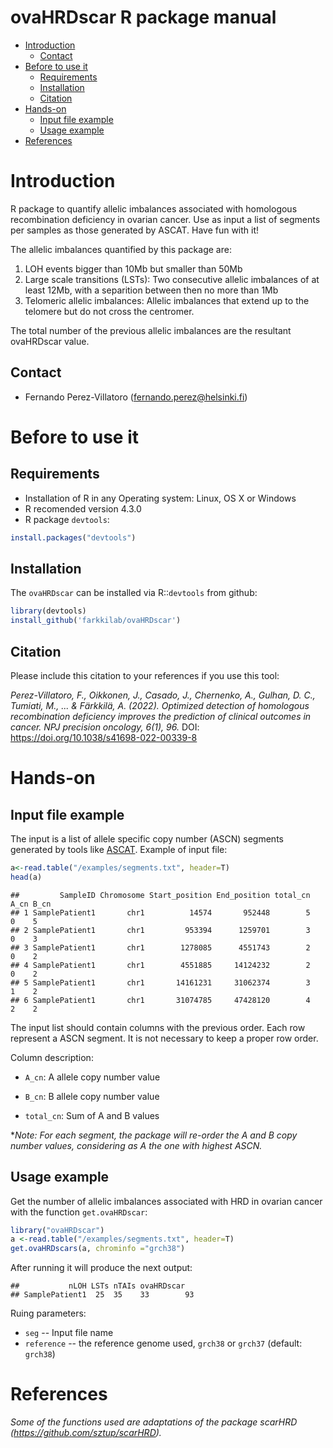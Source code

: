 ovaHRDscar R package manual
========================

-   [Introduction](#introduction)
    -   [Contact](#contact)
-   [Before to use it](#before-to-use-it)
    -   [Requirements](#requirements)
    -   [Installation](#installation)
    -   [Citation](#citation)
-   [Hands-on](#hands-on)
    -   [Input file example](#input-file-example)
    -   [Usage example](#usage-example)
-   [References](#references)

Introduction
============

R package to quantify allelic imbalances associated with homologous recombination deficiency in ovarian cancer. Use as input a list of segments per samples as those generated by ASCAT. Have fun with it!

The allelic imbalances quantified by this package are:

1. LOH events bigger than 10Mb but smaller than 50Mb
2. Large scale transitions (LSTs): Two consecutive allelic imbalances of at least 12Mb, with a separition between then no more than 1Mb
3. Telomeric allelic imbalances: Allelic imbalances that extend up to the telomere but do not cross the centromer.

The total number of the previous allelic imbalances are the resultant ovaHRDscar value.

Contact
------------
- Fernando Perez-Villatoro (fernando.perez@helsinki.fi)


Before to use it
============

Requirements
-----------------
- Installation of R in any Operating system: Linux, OS X or Windows
- R recomended version 4.3.0
- R package `devtools`:
``` r
install.packages("devtools")
```

Installation
------------

The  `ovaHRDscar` can be installed via R::`devtools` from github:

``` r
library(devtools)
install_github('farkkilab/ovaHRDscar')
```

Citation
--------

Please include this citation to your references if you use this tool:

*Perez-Villatoro, F., Oikkonen, J., Casado, J., Chernenko, A., Gulhan, D. C., Tumiati, M., ... & Färkkilä, A. (2022). Optimized detection of homologous recombination deficiency improves the prediction of clinical outcomes in cancer. NPJ precision oncology, 6(1), 96.*
DOI: https://doi.org/10.1038/s41698-022-00339-8

Hands-on
=================

Input file example
-------------------
The input is a list of allele specific copy number (ASCN) segments generated by tools like [ASCAT](https://www.crick.ac.uk/research/labs/peter-van-loo/software). Example of input file:



``` r
a<-read.table("/examples/segments.txt", header=T)
head(a)
```

    ##         SampleID Chromosome Start_position End_position total_cn A_cn B_cn
    ## 1 SamplePatient1       chr1          14574       952448        5    0    5
    ## 2 SamplePatient1       chr1         953394      1259701        3    0    3
    ## 3 SamplePatient1       chr1        1278085      4551743        2    0    2
    ## 4 SamplePatient1       chr1        4551885     14124232        2    0    2
    ## 5 SamplePatient1       chr1       14161231     31062374        3    1    2
    ## 6 SamplePatient1       chr1       31074785     47428120        4    2    2

The input list should contain columns with the previous order. Each row represent a ASCN segment. It is not necessary to keep a proper row order.  

Column  description:

- `A_cn`: A allele copy number value

- `B_cn`: B allele  copy number value

- `total_cn`: Sum of A and B values

**Note: For each segment, the package will re-order the A and B copy number values, considering as A the one with highest ASCN.*

Usage example
-------------
Get the number of allelic imbalances associated with HRD in ovarian cancer with the function `get.ovaHRDscar`:
``` r
library("ovaHRDscar")
a <-read.table("/examples/segments.txt", header=T)
get.ovaHRDscars(a, chrominfo ="grch38")
```

After running it will produce the next output:

    ##           nLOH LSTs nTAIs ovaHRDscar
    ## SamplePatient1  25  35    33        93


Ruing parameters:
- `seg` -- Input file name  
- `reference` -- the reference genome used, `grch38` or `grch37` (default: `grch38`)  

References
==========

*Some of the functions used are adaptations of the package scarHRD (https://github.com/sztup/scarHRD).* 

